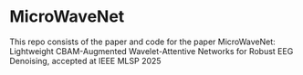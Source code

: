 # MicroWaveNet
This repo consists of the paper and code for the paper MicroWaveNet: Lightweight CBAM-Augmented Wavelet-Attentive Networks for Robust EEG Denoising, accepted at IEEE MLSP 2025
